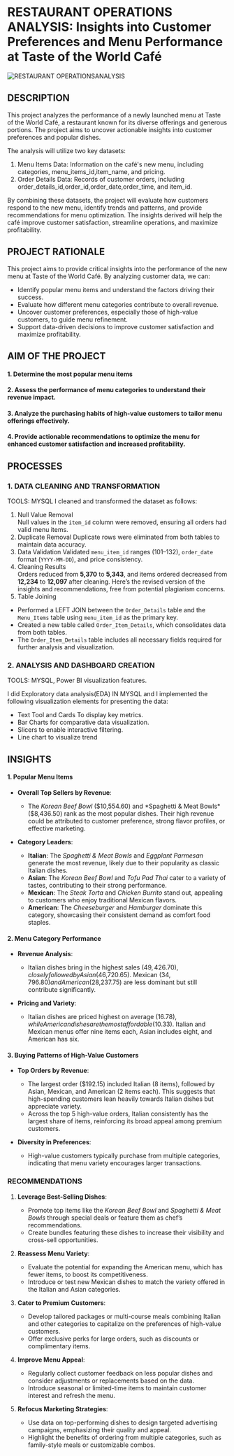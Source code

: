 # RESTAURANT OPERATIONS ANALYSIS: Insights into Customer Preferences and Menu Performance at Taste of the World Café

![RESTAURANT OPERATIONSANALYSIS](https://github.com/user-attachments/assets/e8c380c7-2344-42e4-a08b-06e7b31791b4)

## DESCRIPTION  
This project analyzes the performance of a newly launched menu at Taste of the World Café, a restaurant known for its diverse offerings and generous portions. The project aims to uncover actionable insights into customer preferences and popular dishes.  

The analysis will utilize two key datasets:  
1. Menu Items Data: Information on the café's new menu, including categories, menu_items_id,item_name, and pricing.  
2. Order Details Data: Records of customer orders, including order_details_id,order_id,order_date,order_time, and item_id. 

By combining these datasets, the project will evaluate how customers respond to the new menu, identify trends and patterns, and provide recommendations for menu optimization. The insights derived will help the café improve customer satisfaction, streamline operations, and maximize profitability.  

## PROJECT RATIONALE 
This project aims to provide critical insights into the performance of the new menu at Taste of the World Café. By analyzing customer data, we can:  

- Identify popular menu items and understand the factors driving their success.  
- Evaluate how different menu categories contribute to overall revenue.  
- Uncover customer preferences, especially those of high-value customers, to guide menu refinement.  
- Support data-driven decisions to improve customer satisfaction and maximize profitability.

## AIM OF THE PROJECT  
#### 1. Determine the most popular menu items 
#### 2. Assess the performance of menu categories to understand their revenue impact.  
#### 3. Analyze the purchasing habits of high-value customers to tailor menu offerings effectively.  
#### 4. Provide actionable recommendations to optimize the menu for enhanced customer satisfaction and increased profitability. 

## PROCESSES
### 1. DATA CLEANING AND TRANSFORMATION
TOOLS: MYSQL
I cleaned and transformed the dataset as follows:
1. Null Value Removal  
   Null values in the `item_id` column were removed, ensuring all orders had valid menu items.
2. Duplicate Removal
   Duplicate rows were eliminated from both tables to maintain data accuracy.
3. Data Validation
   Validated `menu_item_id` ranges (101–132), `order_date` format (`YYYY-MM-DD`), and price consistency.
4. Cleaning Results  
   Orders reduced from **5,370** to **5,343**, and items ordered decreased from **12,234** to **12,097** after cleaning.
   Here’s the revised version of the insights and recommendations, free from potential plagiarism concerns.
5. Table Joining
- Performed a LEFT JOIN between the `Order_Details` table and the `Menu_Items` table using `menu_item_id` as the primary key.  
- Created a new table called `Order_Item_Details`, which consolidates data from both tables.  
- The `Order_Item_Details` table includes all necessary fields required for further analysis and visualization.  
   
### 2. ANALYSIS AND DASHBOARD CREATION
TOOLS: MYSQL, Power BI visualization features.

 I did Exploratory data analysis(EDA) IN MYSQL and I implemented the following visualization elements for presenting the data:

- Text Tool and Cards To display key metrics.
- Bar Charts for comparative data visualization.
- Slicers to enable interactive filtering.
- Line chart to visualize trend

## INSIGHTS

#### 1. Popular Menu Items
- **Overall Top Sellers by Revenue**:  
   - The *Korean Beef Bowl* ($10,554.60) and *Spaghetti & Meat Bowls* ($8,436.50) rank as the most popular dishes. Their high revenue could be attributed to customer preference, strong flavor profiles, or effective marketing.
  
- **Category Leaders**:
   - **Italian**: The *Spaghetti & Meat Bowls* and *Eggplant Parmesan* generate the most revenue, likely due to their popularity as classic Italian dishes.
   - **Asian**: The *Korean Beef Bowl* and *Tofu Pad Thai* cater to a variety of tastes, contributing to their strong performance.
   - **Mexican**: The *Steak Torta* and *Chicken Burrito* stand out, appealing to customers who enjoy traditional Mexican flavors.
   - **American**: The *Cheeseburger* and *Hamburger* dominate this category, showcasing their consistent demand as comfort food staples.

#### **2. Menu Category Performance**
- **Revenue Analysis**:  
   - Italian dishes bring in the highest sales ($49,426.70), closely followed by Asian ($46,720.65). Mexican ($34,796.80) and American ($28,237.75) are less dominant but still contribute significantly.
  
- **Pricing and Variety**:  
   - Italian dishes are priced highest on average ($16.78), while American dishes are the most affordable ($10.33). Italian and Mexican menus offer nine items each, Asian includes eight, and American has six.

#### **3. Buying Patterns of High-Value Customers**
- **Top Orders by Revenue**:  
   - The largest order ($192.15) included Italian (8 items), followed by Asian, Mexican, and American (2 items each). This suggests that high-spending customers lean heavily towards Italian dishes but appreciate variety.
   - Across the top 5 high-value orders, Italian consistently has the largest share of items, reinforcing its broad appeal among premium customers.

- **Diversity in Preferences**:  
   - High-value customers typically purchase from multiple categories, indicating that menu variety encourages larger transactions.

### RECOMMENDATIONS

1. **Leverage Best-Selling Dishes**:
   - Promote top items like the *Korean Beef Bowl* and *Spaghetti & Meat Bowls* through special deals or feature them as chef’s recommendations.
   - Create bundles featuring these dishes to increase their visibility and cross-sell opportunities.

2. **Reassess Menu Variety**:
   - Evaluate the potential for expanding the American menu, which has fewer items, to boost its competitiveness.
   - Introduce or test new Mexican dishes to match the variety offered in the Italian and Asian categories.

3. **Cater to Premium Customers**:
   - Develop tailored packages or multi-course meals combining Italian and other categories to capitalize on the preferences of high-value customers.
   - Offer exclusive perks for large orders, such as discounts or complimentary items.

4. **Improve Menu Appeal**:
   - Regularly collect customer feedback on less popular dishes and consider adjustments or replacements based on the data.
   - Introduce seasonal or limited-time items to maintain customer interest and refresh the menu.

5. **Refocus Marketing Strategies**:
   - Use data on top-performing dishes to design targeted advertising campaigns, emphasizing their quality and appeal.
   - Highlight the benefits of ordering from multiple categories, such as family-style meals or customizable combos.



